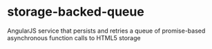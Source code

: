 storage-backed-queue
====================

AngularJS service that persists and retries a queue of promise-based asynchronous function calls to HTML5 storage
